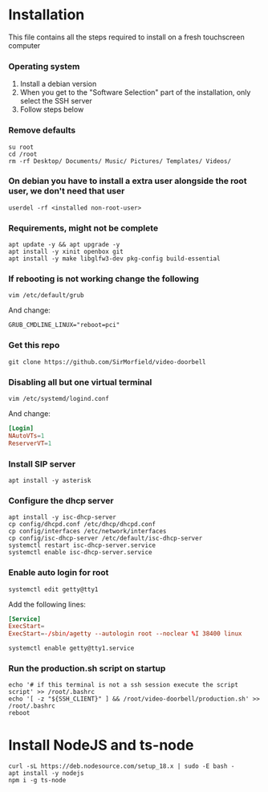 # Installation

This file contains all the steps required to install on a fresh touchscreen computer

### Operating system
1. Install a debian version
2. When you get to the "Software Selection" part of the installation, only select the SSH server
3. Follow steps below

### Remove defaults
```shell
su root
cd /root
rm -rf Desktop/ Documents/ Music/ Pictures/ Templates/ Videos/
```

### On debian you have to install a extra user alongside the root user, we don't need that user
```shell
userdel -rf <installed non-root-user>
```

### Requirements, might not be complete
```shell
apt update -y && apt upgrade -y
apt install -y xinit openbox git
apt install -y make libglfw3-dev pkg-config build-essential
```

### If rebooting is not working change the following
```shell
vim /etc/default/grub
```
And change:
```
GRUB_CMDLINE_LINUX="reboot=pci"
```

### Get this repo
```shell
git clone https://github.com/SirMorfield/video-doorbell
```

### Disabling all but one virtual terminal
```shell
vim /etc/systemd/logind.conf
```
And change:
```conf
[Login]
NAutoVTs=1
ReserverVT=1
```

### Install SIP server
```shell
apt install -y asterisk
```

### Configure the dhcp server
```shell
apt install -y isc-dhcp-server
cp config/dhcpd.conf /etc/dhcp/dhcpd.conf
cp config/interfaces /etc/network/interfaces
cp config/isc-dhcp-server /etc/default/isc-dhcp-server
systemctl restart isc-dhcp-server.service
systemctl enable isc-dhcp-server.service
```

### Enable auto login for root
```shell
systemctl edit getty@tty1
```
Add the following lines:
```conf
[Service]
ExecStart=
ExecStart=-/sbin/agetty --autologin root --noclear %I 38400 linux
```

```shell
systemctl enable getty@tty1.service
```

### Run the production.sh script on startup
```shell
echo '# if this terminal is not a ssh session execute the script script' >> /root/.bashrc
echo '[ -z "${SSH_CLIENT}" ] && /root/video-doorbell/production.sh' >> /root/.bashrc
reboot
```

# Install NodeJS and ts-node
```shell
curl -sL https://deb.nodesource.com/setup_18.x | sudo -E bash -
apt install -y nodejs
npm i -g ts-node
```
